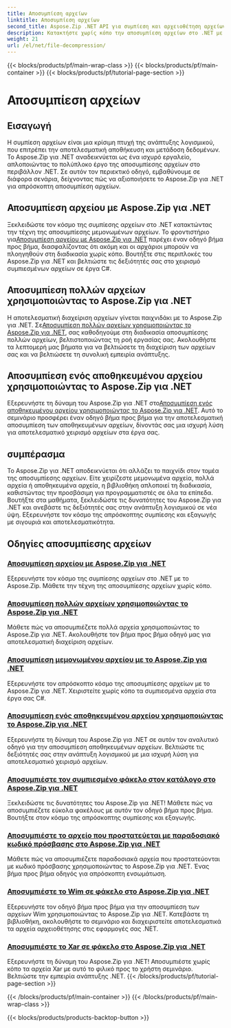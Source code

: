 ```yaml
---
title: Αποσυμπίεση αρχείων
linktitle: Αποσυμπίεση αρχείων
second_title: Aspose.Zip .NET API για συμπίεση και αρχειοθέτηση αρχείων
description: Κατακτήστε χωρίς κόπο την αποσυμπίεση αρχείων στο .NET με εκπαιδευτικά προγράμματα Aspose.Zip για .NET. Μάθετε να χειρίζεστε αποτελεσματικά τα συμπιεσμένα αρχεία με οδηγούς βήμα προς βήμα.
weight: 21
url: /el/net/file-decompression/
---
```


{{< blocks/products/pf/main-wrap-class >}}
{{< blocks/products/pf/main-container >}}
{{< blocks/products/pf/tutorial-page-section >}}

# Αποσυμπίεση αρχείων



## Εισαγωγή

Η συμπίεση αρχείων είναι μια κρίσιμη πτυχή της ανάπτυξης λογισμικού, που επιτρέπει την αποτελεσματική αποθήκευση και μετάδοση δεδομένων. Το Aspose.Zip για .NET αναδεικνύεται ως ένα ισχυρό εργαλείο, απλοποιώντας το πολύπλοκο έργο της αποσυμπίεσης αρχείων στο περιβάλλον .NET. Σε αυτόν τον περιεκτικό οδηγό, εμβαθύνουμε σε διάφορα σενάρια, δείχνοντας πώς να αξιοποιήσετε το Aspose.Zip για .NET για απρόσκοπτη αποσυμπίεση αρχείων.

## Αποσυμπίεση αρχείου με Aspose.Zip για .NET

Ξεκλειδώστε τον κόσμο της συμπίεσης αρχείων στο .NET κατακτώντας την τέχνη της αποσυμπίεσης μεμονωμένων αρχείων. Το φροντιστήριο για[Αποσυμπίεση αρχείου με Aspose.Zip για .NET](./decompress-file/) παρέχει έναν οδηγό βήμα προς βήμα, διασφαλίζοντας ότι ακόμη και οι αρχάριοι μπορούν να πλοηγηθούν στη διαδικασία χωρίς κόπο. Βουτήξτε στις περιπλοκές του Aspose.Zip για .NET και βελτιώστε τις δεξιότητές σας στο χειρισμό συμπιεσμένων αρχείων σε έργα C#.

## Αποσυμπίεση πολλών αρχείων χρησιμοποιώντας το Aspose.Zip για .NET

 Η αποτελεσματική διαχείριση αρχείων γίνεται παιχνιδάκι με το Aspose.Zip για .NET. Σε[Αποσυμπίεση πολλών αρχείων χρησιμοποιώντας το Aspose.Zip για .NET](./decompress-multiple-files/), σας καθοδηγούμε στη διαδικασία αποσυμπίεσης πολλών αρχείων, βελτιστοποιώντας τη ροή εργασίας σας. Ακολουθήστε τα λεπτομερή μας βήματα για να βελτιώσετε τη διαχείριση των αρχείων σας και να βελτιώσετε τη συνολική εμπειρία ανάπτυξης.

## Αποσυμπίεση ενός αποθηκευμένου αρχείου χρησιμοποιώντας το Aspose.Zip για .NET

 Εξερευνήστε τη δύναμη του Aspose.Zip για .NET στο[Αποσυμπίεση ενός αποθηκευμένου αρχείου χρησιμοποιώντας το Aspose.Zip για .NET](./decompress-stored-file/). Αυτό το σεμινάριο προσφέρει έναν οδηγό βήμα προς βήμα για την αποτελεσματική αποσυμπίεση των αποθηκευμένων αρχείων, δίνοντάς σας μια ισχυρή λύση για αποτελεσματικό χειρισμό αρχείων στα έργα σας.

## συμπέρασμα

Το Aspose.Zip για .NET αποδεικνύεται ότι αλλάζει το παιχνίδι στον τομέα της αποσυμπίεσης αρχείων. Είτε χειρίζεστε μεμονωμένα αρχεία, πολλά αρχεία ή αποθηκευμένα αρχεία, η βιβλιοθήκη απλοποιεί τη διαδικασία, καθιστώντας την προσβάσιμη για προγραμματιστές σε όλα τα επίπεδα. Βουτήξτε στα μαθήματα, ξεκλειδώστε τις δυνατότητες του Aspose.Zip για .NET και ανεβάστε τις δεξιότητές σας στην ανάπτυξη λογισμικού σε νέα ύψη. Εξερευνήστε τον κόσμο της απρόσκοπτης συμπίεσης και εξαγωγής με σιγουριά και αποτελεσματικότητα.
## Οδηγίες αποσυμπίεσης αρχείων
### [Αποσυμπίεση αρχείου με Aspose.Zip για .NET](./decompress-file/)
Εξερευνήστε τον κόσμο της συμπίεσης αρχείων στο .NET με το Aspose.Zip. Μάθετε την τέχνη της αποσυμπίεσης αρχείων χωρίς κόπο.
### [Αποσυμπίεση πολλών αρχείων χρησιμοποιώντας το Aspose.Zip για .NET](./decompress-multiple-files/)
Μάθετε πώς να αποσυμπιέζετε πολλά αρχεία χρησιμοποιώντας το Aspose.Zip για .NET. Ακολουθήστε τον βήμα προς βήμα οδηγό μας για αποτελεσματική διαχείριση αρχείων.
### [Αποσυμπίεση μεμονωμένου αρχείου με το Aspose.Zip για .NET](./decompress-single-file/)
Εξερευνήστε τον απρόσκοπτο κόσμο της αποσυμπίεσης αρχείων με το Aspose.Zip για .NET. Χειριστείτε χωρίς κόπο τα συμπιεσμένα αρχεία στα έργα σας C#.
### [Αποσυμπίεση ενός αποθηκευμένου αρχείου χρησιμοποιώντας το Aspose.Zip για .NET](./decompress-stored-file/)
Εξερευνήστε τη δύναμη του Aspose.Zip για .NET σε αυτόν τον αναλυτικό οδηγό για την αποσυμπίεση αποθηκευμένων αρχείων. Βελτιώστε τις δεξιότητές σας στην ανάπτυξη λογισμικού με μια ισχυρή λύση για αποτελεσματικό χειρισμό αρχείων.
### [Αποσυμπιέστε τον συμπιεσμένο φάκελο στον κατάλογο στο Aspose.Zip για .NET](./decompress-compressed-folder-directory/)
Ξεκλειδώστε τις δυνατότητες του Aspose.Zip για .NET! Μάθετε πώς να αποσυμπιέζετε εύκολα φακέλους με αυτόν τον οδηγό βήμα προς βήμα. Βουτήξτε στον κόσμο της απρόσκοπτης συμπίεσης και εξαγωγής.
### [Αποσυμπιέστε το αρχείο που προστατεύεται με παραδοσιακό κωδικό πρόσβασης στο Aspose.Zip για .NET](./decompress-traditionally-password-protected-file/)
Μάθετε πώς να αποσυμπιέζετε παραδοσιακά αρχεία που προστατεύονται με κωδικό πρόσβασης χρησιμοποιώντας το Aspose.Zip για .NET. Ένας βήμα προς βήμα οδηγός για απρόσκοπτη ενσωμάτωση.
### [Αποσυμπιέστε το Wim σε φάκελο στο Aspose.Zip για .NET](./decompress-wim-folder/)
Εξερευνήστε τον οδηγό βήμα προς βήμα για την αποσυμπίεση των αρχείων Wim χρησιμοποιώντας το Aspose.Zip για .NET. Κατεβάστε τη βιβλιοθήκη, ακολουθήστε το σεμινάριο και διαχειριστείτε αποτελεσματικά τα αρχεία αρχειοθέτησης στις εφαρμογές σας .NET.
### [Αποσυμπιέστε το Xar σε φάκελο στο Aspose.Zip για .NET](./decompress-xar-folder/)
Εξερευνήστε τη δύναμη του Aspose.Zip για .NET! Αποσυμπιέστε χωρίς κόπο τα αρχεία Xar με αυτό το φιλικό προς το χρήστη σεμινάριο. Βελτιώστε την εμπειρία ανάπτυξης .NET.
{{< /blocks/products/pf/tutorial-page-section >}}

{{< /blocks/products/pf/main-container >}}
{{< /blocks/products/pf/main-wrap-class >}}

{{< blocks/products/products-backtop-button >}}
